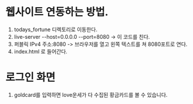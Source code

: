 # 웹사이트 연동하는 방법.
1. todays_fortune 디렉토리로 이동한다.
2. live-server --host=0.0.0.0 --port=8080  -> 이 코드를 친다.
3. 퍼블릭 IPv4 주소:8080 -> 브라우저를 열고 왼쪽 텍스트를 쳐 8080포트로 연다.
4. index.html 로 들어간다.

# 로그인 화면
1. goldcard를 입력하면 love운세가 다 수집된 황금카드를 볼 수 있습니다.
